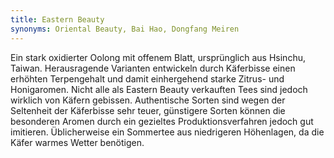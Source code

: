```yaml
---
title: Eastern Beauty
synonyms: Oriental Beauty, Bai Hao, Dongfang Meiren
---
```

Ein stark oxidierter Oolong mit offenem Blatt, ursprünglich aus Hsinchu, Taiwan. Herausragende Varianten entwickeln durch Käferbisse einen erhöhten Terpengehalt und damit einhergehend starke Zitrus- und Honigaromen. Nicht alle als Eastern Beauty verkauften Tees sind jedoch wirklich von Käfern gebissen. Authentische Sorten sind wegen der Seltenheit der Käferbisse sehr teuer, günstigere Sorten können die besonderen Aromen durch ein gezieltes Produktionsverfahren jedoch gut imitieren. Üblicherweise ein Sommertee aus niedrigeren Höhenlagen, da die Käfer warmes Wetter benötigen.